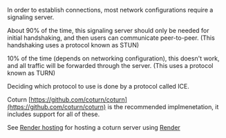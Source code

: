 In order to establish connections, most network configurations require a signaling server.

About 90% of the time, this signaling server should only be needed for initial handshaking, and then users can communicate peer-to-peer. (This handshaking uses a protocol known as STUN)

10% of the time (depends on networking configuration), this doesn't work, and all traffic will be forwarded through the server. (This uses a protocol known as TURN)

Deciding which protocol to use is done by a protocol called ICE.

Coturn [https://github.com/coturn/coturn](https://github.com/coturn/coturn) is the recommended implmenetation, it includes support for all of these.

See [Render hosting](https://github.com/bepisvr/bepisvr.github.io/blob/main/doc/coturn/Render%20Hosting.md) for hosting a coturn server using [Render](https://render.com/)
